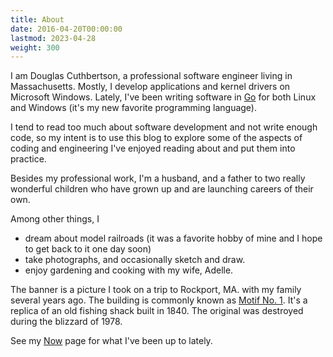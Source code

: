 ```yaml
---
title: About
date: 2016-04-20T00:00:00
lastmod: 2023-04-28
weight: 300
---
```


I am Douglas Cuthbertson, a professional software engineer living in Massachusetts. Mostly, I develop applications and kernel drivers on Microsoft Windows. Lately, I've been writing software in [Go](https://golang.org/) for both Linux and Windows (it's my new favorite programming language).

<!--more-->

I tend to read too much about software development and not write enough code, so my intent is to use this blog to explore some of the aspects of coding and engineering I've enjoyed reading about and put them into practice.

Besides my professional work, I'm a husband, and a father to two really wonderful children who have grown up and are launching careers of their own.

Among other things, I

- dream about model railroads (it was a favorite hobby of mine and I hope to get back to it one day soon)
- take photographs, and occasionally sketch and draw.
- enjoy gardening and cooking with my wife, Adelle.

The banner is a picture I took on a trip to Rockport, MA. with my family several years ago. The building is commonly known as [Motif No. 1](https://en.wikipedia.org/wiki/Motif_Number_1). It's a replica of an old fishing shack built in 1840. The original was destroyed during the blizzard of 1978.

See my [Now](/now.html) page for what I've been up to lately.
